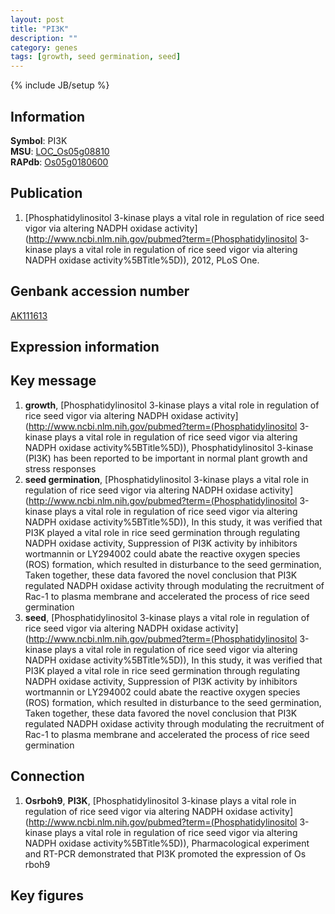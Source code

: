 ```yaml
---
layout: post
title: "PI3K"
description: ""
category: genes
tags: [growth, seed germination, seed]
---
```

{% include JB/setup %}

## Information
__Symbol__: PI3K  
__MSU__: [LOC_Os05g08810](http://rice.plantbiology.msu.edu/cgi-bin/ORF_infopage.cgi?orf=LOC_Os05g08810)  
__RAPdb__: [Os05g0180600](http://rapdb.dna.affrc.go.jp/viewer/gbrowse_details/irgsp1?name=Os05g0180600)  

## Publication
1. [Phosphatidylinositol 3-kinase plays a vital role in regulation of rice seed vigor via altering NADPH oxidase activity](http://www.ncbi.nlm.nih.gov/pubmed?term=(Phosphatidylinositol 3-kinase plays a vital role in regulation of rice seed vigor via altering NADPH oxidase activity%5BTitle%5D)), 2012, PLoS One.

## Genbank accession number
[AK111613](http://www.ncbi.nlm.nih.gov/nuccore/AK111613)

## Expression information

## Key message
1. __growth__, [Phosphatidylinositol 3-kinase plays a vital role in regulation of rice seed vigor via altering NADPH oxidase activity](http://www.ncbi.nlm.nih.gov/pubmed?term=(Phosphatidylinositol 3-kinase plays a vital role in regulation of rice seed vigor via altering NADPH oxidase activity%5BTitle%5D)), Phosphatidylinositol 3-kinase (PI3K) has been reported to be important in normal plant growth and stress responses
2. __seed germination__, [Phosphatidylinositol 3-kinase plays a vital role in regulation of rice seed vigor via altering NADPH oxidase activity](http://www.ncbi.nlm.nih.gov/pubmed?term=(Phosphatidylinositol 3-kinase plays a vital role in regulation of rice seed vigor via altering NADPH oxidase activity%5BTitle%5D)),  In this study, it was verified that PI3K played a vital role in rice seed germination through regulating NADPH oxidase activity, Suppression of PI3K activity by inhibitors wortmannin or LY294002 could abate the reactive oxygen species (ROS) formation, which resulted in disturbance to the seed germination, Taken together, these data favored the novel conclusion that PI3K regulated NADPH oxidase activity through modulating the recruitment of Rac-1 to plasma membrane and accelerated the process of rice seed germination
3. __seed__, [Phosphatidylinositol 3-kinase plays a vital role in regulation of rice seed vigor via altering NADPH oxidase activity](http://www.ncbi.nlm.nih.gov/pubmed?term=(Phosphatidylinositol 3-kinase plays a vital role in regulation of rice seed vigor via altering NADPH oxidase activity%5BTitle%5D)),  In this study, it was verified that PI3K played a vital role in rice seed germination through regulating NADPH oxidase activity, Suppression of PI3K activity by inhibitors wortmannin or LY294002 could abate the reactive oxygen species (ROS) formation, which resulted in disturbance to the seed germination, Taken together, these data favored the novel conclusion that PI3K regulated NADPH oxidase activity through modulating the recruitment of Rac-1 to plasma membrane and accelerated the process of rice seed germination

## Connection
1. __Osrboh9__, __PI3K__, [Phosphatidylinositol 3-kinase plays a vital role in regulation of rice seed vigor via altering NADPH oxidase activity](http://www.ncbi.nlm.nih.gov/pubmed?term=(Phosphatidylinositol 3-kinase plays a vital role in regulation of rice seed vigor via altering NADPH oxidase activity%5BTitle%5D)),  Pharmacological experiment and RT-PCR demonstrated that PI3K promoted the expression of Os rboh9

## Key figures



